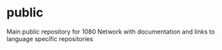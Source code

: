 # public
Main public repository for 1080 Network with documentation and links to language specific repositories
